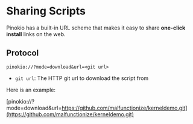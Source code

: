 # Sharing Scripts

Pinokio has a built-in URL scheme that makes it easy to share **one-click install** links on the web.

## Protocol

```
pinokio://?mode=download&url=<git url>
```

- `git url`: The HTTP git url to download the script from

Here is an example:

[pinokio://?mode=download&url=https://github.com/malfunctionize/kerneldemo.git](https://github.com/malfunctionize/kerneldemo.git)

